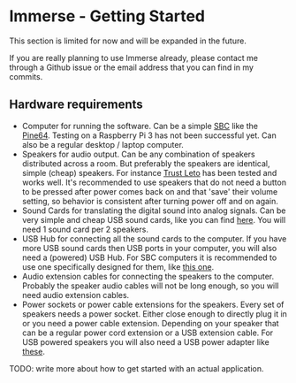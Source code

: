 # Immerse - Getting Started

This section is limited for now and will be expanded in the future.

If you are really planning to use Immerse already, please contact me through a Github issue or the email address that you can find in my commits. 

## Hardware requirements

* Computer for running the software. Can be a simple [SBC](https://en.wikipedia.org/wiki/Single-board_computer) like the [Pine64](https://www.pine64.org/). Testing on a Raspberry Pi 3 has not been successful yet. Can also be a regular desktop / laptop computer.
* Speakers for audio output. Can be any combination of speakers distributed across a room. But preferably the speakers are identical, simple (cheap) speakers. For instance [Trust Leto](https://www.trust.com/en/product/19830-leto-2-0-speaker-set-black) has been tested and works well. It's recommended to use speakers that do not need a button to be pressed after power comes back on and that 'save' their volume setting, so behavior is consistent after turning power off and on again.
* Sound Cards for translating the digital sound into analog signals. Can be very simple and cheap USB sound cards, like you can find [here](http://www.dx.com/s/usb%2bsound%2bcard?cateId=0&cateName=All%20Categories&PriceSort=up). You will need 1 sound card per 2 speakers.
* USB Hub for connecting all the sound cards to the computer. If you have more USB sound cards then USB ports in your computer, you will also need a (powered) USB Hub. For SBC computers it is recommended to use one specifically designed for them, like [this one](https://thepihut.com/products/7-port-usb-hub-for-the-raspberry-pi).
* Audio extension cables for connecting the speakers to the computer. Probably the speaker audio cables will not be long enough, so you will need audio extension cables.
* Power sockets or power cable extensions for the speakers. Every set of speakers needs a power socket. Either close enough to directly plug it in or you need a power cable extension. Depending on your speaker that can be a regular power cord extension or a USB extension cable. For USB powered speakers you will also need a USB power adapter like [these](http://www.dx.com/s/usb%2bpower%2badapter?cateId=0&cateName=All%20Categories&PriceSort=up).



TODO: write more about how to get started with an actual application.